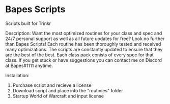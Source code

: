 # Bapes Scripts
Scripts built for Trinkr

Description:
Want the most optimized routines for your class and spec and 24/7 personal support as well as all future updates for free? Look no further than Bapes Scripts! Each routine has been thoroughly tested and received many optimizations. The scripts are constantly updated to ensure that they are the best of the best. Each class pack conists of every spec for that class. If you get stuck or have suggestions you can contact me on Discord at Bapes#1111 anytime.

Installation:
1. Purchase script and recieve a license
2. Download script and place into the "routinies" folder
3. Startup World of Warcraft and input license
